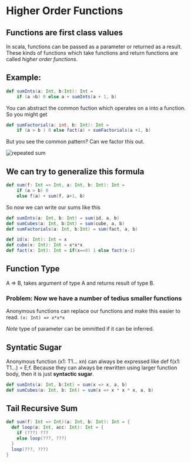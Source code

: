 
# Higher Order Functions

## Functions are first class values
In scala, functions can be passed as a parameter or returned as a result. These kinds of functions which take functions and return functions are called *higher order functions*.

## Example:
```scala
def sumInts(a: Int, b:Int): Int = 
    if (a >b) 0 else a + sumInts(a + 1, b)
```
You can abstract the common fuction which operates on a into a function. So you might get 
```scala
def sumFactorial(a: int, b: Int): Int = 
    if (a > b ) 0 else fact(a) + sumFactorials(a +1, b)
```


But you see the common pattern? Can we factor this out.

![repeated sum](https://latex.codecogs.com/gif.latex?\sum&space;f(x))

## We can try to generalize this formula
```scala
def sum(f: Int => Int, a: Int, b: Int): Int =
    if (a > b) 0
    else f(a) + sum(f, a+1, b)
```

So now we can write our sums like this
```scala
def sumInts(a: Int, b: Int) = sum(id, a, b)
def sumCubes(a: Int, b:Int) = sum(cube, a, b)
def sumFactorials(a: Int, b:Int) = sum(fact, a, b)

def id(x: Int): Int = x
def cube(x: Int): Int = x*x*x
def fact(x: Int): Int = if(x==0) 1 else fact(x-1)
```

## Function Type
A => B, takes argument of type A and returns result of type B.

### Problem: Now we have a number of tedius smaller functions
Anonymous functions can replace our functions and make this easier to read. `(x: Int) => x*x*x`

*Note* type of parameter can be ommitted if it can be inferred.

## Syntatic Sugar
Anonymous function (x1: T1... xn) can always be expressed like def f(x1: T1...) = E;f. Because they can always be rewritten using larger function body, then it is just **syntactic sugar**.

```scala
def sumInts(a: Int, b:Int) = sum(x => x, a, b)
def sumCubes(a: Int, b: Int) = sum(x => x * x * x, a, b)
```

## Tail Recursive Sum
```scala
def sum(f: Int => Int)(a: Int, b: Int): Int = {
  def loop(a: Int, acc: Int): Int = {
    if (???) ???
    else loop(???, ???)
  }
  loop(???, ???)
}
```

